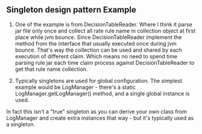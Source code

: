 ## Singleton design pattern Example

1) One of the example is from DecisionTableReader. Where I think it parse jar file only once and collect all rate rule name in collection object at first place while jvm bounce. Since DecisionTableReader implement the method from the interface that usually executed once during jvm bounce. That's way the collection can be used and shared by each execution of different claim. Which means no need to spend time parsing rule jar each time claim process against DecisionTableReader to get that rule name collection.

2) Typically singletons are used for global configuration. The simplest example would be LogManager - there's a static LogManager.getLogManager() method, and a single global instance is used.

In fact this isn't a "true" singleton as you can derive your own class from LogManager and create extra instances that way - but it's typically used as a singleton.
